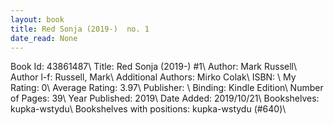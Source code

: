 ```yaml
---
layout: book
title: Red Sonja (2019-)  no. 1
date_read: None
---
```


Book Id: 43861487\ 
Title: Red Sonja (2019-) #1\ 
Author: Mark   Russell\ 
Author l-f: Russell, Mark\ 
Additional Authors: Mirko Colak\ 
ISBN: \ 
My Rating: 0\ 
Average Rating: 3.97\ 
Publisher: \ 
Binding: Kindle Edition\ 
Number of Pages: 39\ 
Year Published: 2019\ 
Date Added: 2019/10/21\ 
Bookshelves: kupka-wstydu\ 
Bookshelves with positions: kupka-wstydu (#640)\ 

